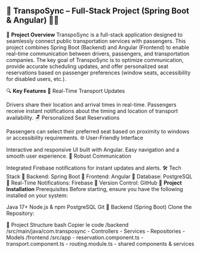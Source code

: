 
## 🚀 TranspoSync – Full-Stack Project (Spring Boot & Angular) 🚌📲
📘 **Project Overview**
TranspoSync is a full-stack application designed to seamlessly connect public transportation services with passengers. This project combines Spring Boot (Backend) and Angular (Frontend) to enable real-time communication between drivers, passengers, and transportation companies. The key goal of TranspoSync is to optimize communication, provide accurate scheduling updates, and offer personalized seat reservations based on passenger preferences (window seats, accessibility for disabled users, etc.).

🔍 **Key Features**
🚏 Real-Time Transport Updates

Drivers share their location and arrival times in real-time.
Passengers receive instant notifications about the timing and location of transport availability.
🪑 Personalized Seat Reservations

Passengers can select their preferred seat based on proximity to windows or accessibility requirements.
🌐 User-Friendly Interface

Interactive and responsive UI built with Angular.
Easy navigation and a smooth user experience.
🔗 Robust Communication

Integrated Firebase notifications for instant updates and alerts.
🛠️ Tech Stack
🔹 Backend: Spring Boot
🔹 Frontend: Angular
🔹 Database: PostgreSQL
🔹 Real-Time Notifications: Firebase
🔹 Version Control: GitHub
📝 **Project Installation**
Prerequisites
Before starting, ensure you have the following installed on your system:

Java 17+
Node.js & npm
PostgreSQL
Git
🚀 Backend (Spring Boot)
Clone the Repository:


🔗 Project Structure
bash
Copier le code
/backend
    /src/main/java/com.transposync
        - Controllers
        - Services
        - Repositories
        - Models
/frontend
    /src/app
        - reservation.component.ts
        - transport.component.ts
        - routing.module.ts
        - shared components & services

